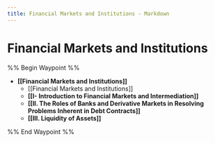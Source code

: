 ```yaml
---
title: Financial Markets and Institutions - Markdown
---
```


# Financial Markets and Institutions

%% Begin Waypoint %%
- **[[Financial Markets and Institutions]]**
	- [[Financial Markets and Institutions]]
	- **[[I- Introduction to Financial Markets and Intermediation]]**
	- **[[II. The Roles of Banks and Derivative Markets in Resolving Problems Inherent in Debt Contracts]]**
	- **[[III. Liquidity of Assets]]**

%% End Waypoint %%
